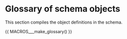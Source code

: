 # Glossary of schema objects

This section compiles the object definitions in the schema.

<!--
  This section is autogenerated based on the src/schema.  DO NOT EDIT DIRECTLY.
  Follow https://github.com/bids-standard/bids-specification/blob/master/CONTRIBUTING.md#making-a-change-to-the-BIDS-schema
  and a guide for using macros can be found at
  https://github.com/bids-standard/bids-specification/blob/master/macros_doc.md
-->
{{ MACROS___make_glossary() }}
